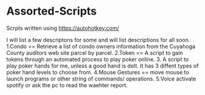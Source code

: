 # Assorted-Scripts
Scrpts written using https://autohotkey.com/

I will list a few descriptons for some and will list descriptions for all soon.
1.Condo == Retrieve a list of condo owners information from the Cuyahoga County auditors web site parcel by parcel.
2.Token == A script to gain tokens through an automated process to play poker online.
3. A script to play poker hands for me, unless a good hand is delt. It has 3 diffent types of poker hand levels to choose from.
4.Mouse Gestures == move mouse to launch programs or  other string of commands/ operations.
5.Voice activate spotify or ask the pc to read the waehter report.
